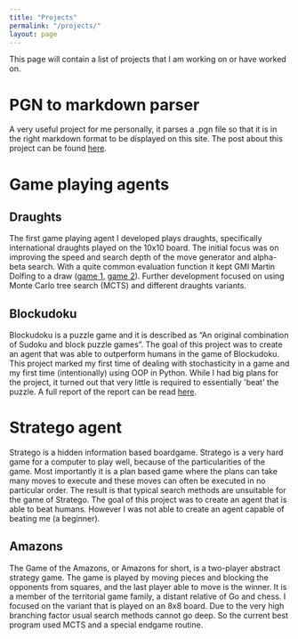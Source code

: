 ```yaml
---
title: "Projects"
permalink: "/projects/"
layout: page
---
```


This page will contain a list of projects that I am working on or have worked on.

# PGN to markdown parser
A very useful project for me personally, it parses a .pgn file so that it is in the right markdown format to be displayed on this site. The post about this project can be found [here](https://daannoordenbos.github.io/PGN-parser-for-markdown/).

# Game playing agents
## Draughts
The first game playing agent I developed plays draughts, specifically international draughts played on the 10x10 board. The initial focus was on improving the speed and search depth of the move generator and alpha-beta search. With a quite common evaluation function it kept GMI Martin Dolfing to a draw ([game 1](https://lidraughts.org/tJ21UR4b/black), [game 2](https://lidraughts.org/iaELUv9a/white)). Further development focused on using Monte Carlo tree search (MCTS) and different draughts variants. 

## Blockudoku
Blockudoku is a puzzle game and it is described as “An original combination of Sudoku and block puzzle games”. The goal of this project was to create an agent that was able to outperform humans in the game of Blockudoku. This project marked my first time of dealing with stochasticity in a game and my first time (intentionally) using OOP in Python. While I had big plans for the project, it turned out that very little is required to essentially 'beat' the puzzle. A full report of the report can be read [here](https://daannoordenbos.github.io/Blockudoku-Agent/).

# Stratego agent
Stratego is a hidden information based boardgame. Stratego is a very hard game for a computer to play well, because of the particularities of the game. Most importantly it is a plan based game where the plans can take many moves to execute and these moves can often be executed in no particular order. The result is that typical search methods are unsuitable for the game of Stratego. The goal of this project was to create an agent that is able to beat humans. However I was not able to create an agent capable of beating me (a beginner).
## Amazons
The Game of the Amazons, or Amazons for short, is a two-player abstract strategy game. The game is played by moving pieces and blocking the opponents from squares, and the last player able to move is the winner. It is a member of the territorial game family, a distant relative of Go and chess. I focused on the variant that is played on an 8x8 board. Due to the very high branching factor usual search methods cannot go deep. So the current best program used MCTS and a special endgame routine.

